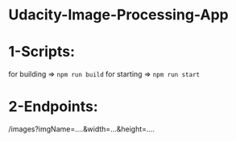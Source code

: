 # Udacity-Image-Processing-App
# 1-Scripts:
 for building => `npm run build`
 for starting => `npm run start`


# 2-Endpoints:
 /images?imgName=....&width=...&height=....


